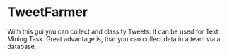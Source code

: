 # TweetFarmer
With this gui you can collect and classify Tweets.
It can be used for Text Mining Task.
Great advantage is, that you can collect data in a team via a database.
